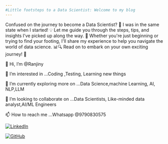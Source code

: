 ```yaml
---
#Little footsteps to a Data Scientist: Welcome to my blog
---
```


Confused on the journey to become a Data Scientist? 🤔 I was in the same state when I started! 💡 Let me guide you through the steps, tips, and insights I’ve picked up along the way. 🚀 Whether you're just beginning or trying to find your footing, I'll share my experience to help you navigate the world of data science. 📊🔍 Read on to embark on your own exciting journey! 🌟


👋 Hi, I’m @Ranjiny

👀 I’m interested in ...Coding ,Testing, Learning new things

🌱 I’m currently exploring more on ...Data Science,machine Learning, AI, NLP,LLM

💞️ I’m looking to collaborate on ...Data Scientists, Like-minded data analyst,AI/ML Engineers

📫 How to reach me ...Whatsapp @9790830575

[![LinkedIn](https://img.icons8.com/ios-filled/50/000000/linkedin.png)](https://www.linkedin.com/in/ranjiny-n-k-473ab1235/)

[![GitHub](https://img.icons8.com/ios-filled/50/000000/github.png)](https://github.com/ranjiny)
